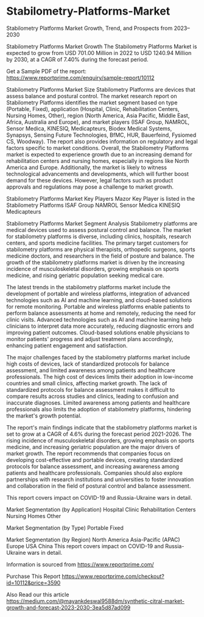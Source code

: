 # Stabilometry-Platforms-Market
Stabilometry Platforms Market Growth, Trend, and Prospects from 2023–2030

Stabilometry Platforms Market Growth
The Stabilometry Platforms Market is expected to grow from USD 701.00 Million in 2022 to USD 1240.94 Million by 2030, at a CAGR of 7.40% during the forecast period.

Get a Sample PDF of the report: https://www.reportprime.com/enquiry/sample-report/10112

Stabilometry Platforms Market Size
Stabilometry Platforms are devices that assess balance and postural control. The market research report on Stabilometry Platforms identifies the market segment based on type (Portable, Fixed), application (Hospital, Clinic, Rehabilitation Centers, Nursing Homes, Other), region (North America, Asia Pacific, Middle East, Africa, Australia and Europe), and market players (ISAF Group, NAMROL, Sensor Medica, KINESIQ, Medicapteurs, Biodex Medical Systems, Synapsys, Sensing Future Technologies, BfMC, HUR, Bauerfeind, Fysiomed CS, Woodway). The report also provides information on regulatory and legal factors specific to market conditions. Overall, the Stabilometry Platforms market is expected to experience growth due to an increasing demand for rehabilitation centers and nursing homes, especially in regions like North America and Europe. Additionally, the market is likely to witness technological advancements and developments, which will further boost demand for these devices. However, legal factors such as product approvals and regulations may pose a challenge to market growth.

Stabilometry Platforms Market Key Players
Mazor Key Player is listed in the Stabilometry Platforms
ISAF Group
NAMROL
Sensor Medica
KINESIQ
Medicapteurs

Stabilometry Platforms Market Segment Analysis
Stabilometry platforms are medical devices used to assess postural control and balance. The market for stabilometry platforms is diverse, including clinics, hospitals, research centers, and sports medicine facilities. The primary target customers for stabilometry platforms are physical therapists, orthopedic surgeons, sports medicine doctors, and researchers in the field of posture and balance. The growth of the stabilometry platforms market is driven by the increasing incidence of musculoskeletal disorders, growing emphasis on sports medicine, and rising geriatric population seeking medical care.

The latest trends in the stabilometry platforms market include the development of portable and wireless platforms, integration of advanced technologies such as AI and machine learning, and cloud-based solutions for remote monitoring. Portable and wireless platforms enable patients to perform balance assessments at home and remotely, reducing the need for clinic visits. Advanced technologies such as AI and machine learning help clinicians to interpret data more accurately, reducing diagnostic errors and improving patient outcomes. Cloud-based solutions enable physicians to monitor patients' progress and adjust treatment plans accordingly, enhancing patient engagement and satisfaction.

The major challenges faced by the stabilometry platforms market include high costs of devices, lack of standardized protocols for balance assessment, and limited awareness among patients and healthcare professionals. The high cost of devices limits their adoption in low-income countries and small clinics, affecting market growth. The lack of standardized protocols for balance assessment makes it difficult to compare results across studies and clinics, leading to confusion and inaccurate diagnoses. Limited awareness among patients and healthcare professionals also limits the adoption of stabilometry platforms, hindering the market's growth potential.

The report's main findings indicate that the stabilometry platforms market is set to grow at a CAGR of 4.6% during the forecast period 2021-2026. The rising incidence of musculoskeletal disorders, growing emphasis on sports medicine, and increasing geriatric population are the major drivers of market growth. The report recommends that companies focus on developing cost-effective and portable devices, creating standardized protocols for balance assessment, and increasing awareness among patients and healthcare professionals. Companies should also explore partnerships with research institutions and universities to foster innovation and collaboration in the field of postural control and balance assessment.

This report covers impact on COVID-19 and Russia-Ukraine wars in detail.

Market Segmentation (by Application)
Hospital
Clinic
Rehabilitation Centers
Nursing Homes
Other

Market Segmentation (by Type)
Portable
Fixed

Market Segmentation (by Region)
North America
Asia-Pacific (APAC)
Europe
USA
China
This report covers impact on COVID-19 and Russia-Ukraine wars in detail.

Information is sourced from https://www.reportprime.com/

Purchase This Report
https://www.reportprime.com/checkout?id=10112&price=3590

Also Read our this article
https://medium.com/@mayankdeswal9588dm/synthetic-citral-market-growth-and-forecast-2023-2030-3ea5d87ad099

